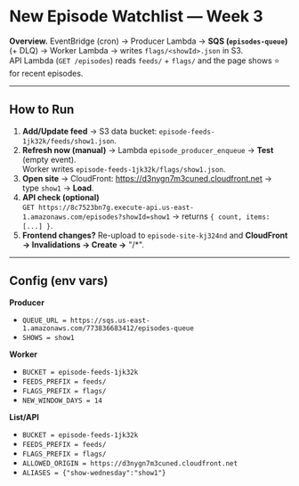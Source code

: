 # New Episode Watchlist — Week 3

**Overview.** EventBridge (cron) → Producer Lambda → **SQS (`episodes-queue`)** (+ DLQ) → Worker Lambda → writes `flags/<showId>.json` in S3.  
API Lambda (`GET /episodes`) reads `feeds/` + `flags/` and the page shows ⭐ for recent episodes.

---

## How to Run

1) **Add/Update feed** → S3 data bucket: `episode-feeds-1jk32k/feeds/show1.json`.
2) **Refresh now (manual)** → Lambda `episode_producer_enqueue` → **Test** (empty event).  
   Worker writes `episode-feeds-1jk32k/flags/show1.json`.
3) **Open site** → CloudFront: https://d3nygn7m3cuned.cloudfront.net → type `show1` → **Load**.
4) **API check (optional)**  
   `GET https://8c7523bn7g.execute-api.us-east-1.amazonaws.com/episodes?showId=show1` → returns `{ count, items: [...] }`.
5) **Frontend changes?** Re-upload to `episode-site-kj324nd` and **CloudFront → Invalidations → Create →** "/*".

---

## Config (env vars)

**Producer**  
- `QUEUE_URL = https://sqs.us-east-1.amazonaws.com/773836683412/episodes-queue`  
- `SHOWS = show1`

**Worker**  
- `BUCKET = episode-feeds-1jk32k`  
- `FEEDS_PREFIX = feeds/`  
- `FLAGS_PREFIX = flags/`  
- `NEW_WINDOW_DAYS = 14`

**List/API**  
- `BUCKET = episode-feeds-1jk32k`  
- `FEEDS_PREFIX = feeds/`  
- `FLAGS_PREFIX = flags/`  
- `ALLOWED_ORIGIN = https://d3nygn7m3cuned.cloudfront.net`  
- `ALIASES = {"show-wednesday":"show1"}`
